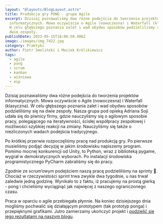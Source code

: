 ```yaml
---
layout: "@layouts/BlogLayout.astro"
title: Produkcja gry PONG - grupa Agile
excerpt: Dzisiaj poznawaliśmy dwa różne podejścia do tworzenia projektów
  informatycznych. Mowa oczywiście o Agile (nowoczesna) i Waterfall (klasyczna).
  W celu głębszego poznania zalet i wad obydwu sposobów podzieliliśmy się na
  dwie zespoły.
publishDate: 2023-05-15T18:06:50.406Z
image: /images/img_7422.jpg
category: Praktyki
author: Piotr Smoliński i Maciek Królikiewicz
tags:
  - agile
  - pong
  - scrum
  - kanban
  - wiśniowa
  - eip
---
```

Dzisiaj poznawaliśmy dwa różne podejścia do tworzenia projektów informatycznych. Mowa oczywiście o Agile (nowoczesna) i Waterfall (klasyczna). W celu głębszego poznania zalet i wad obydwu sposobów podzieliliśmy się na dwie zespoły. Nasza grupa pod opieką Adriana Soji udała się do piwnicy firmy, gdzie nauczyliśmy się o agilowym sposobie pracy, polegającego na iteratywności, ścisłej współpracy zespołowej i możliwości szybkiej reakcji na zmiany. Nauczyliśmy się także o niezliczonych wadach podejścia tradycyjnego.

Po krótkiej przerwie rozpoczęliśmy pracę nad produkcją gry. Po pierwsze musieliśmy podjąć decyzję w jakim środowisku napiszemy program. Pomimo mocnej konkurencji od Unity, to Python, wraz z biblioteką pygame, wygrał w demokratycznych wyborach. Po instalacji środowiska programistycznego PyCharm zabraliśmy się do pracy.

Zgodnie ze scrum’owym podejściem naszą pracę podzieliliśmy na sprinty 🏃. Chociaż w rzeczywistości sprint trwa zwykle dwa tygodnie, u nas trwał zaledwie jedną godzinę. Wynikało to z faktu, iż pracujemy na prostą gierką - pong i chcieliśmy wyciągnąć jak najwięcej z naszego ograniczonego czasu.

Praca w oparciu o agile przebiegała płynnie. Na koniec dzisiejszego dnia mogliśmy pochwalić się działającym prototypem (tak prototyp ponga) i przepięknymi grafikami. Jutro zamierzamy ukończyć projekt i [podzielić się jego rezultatami na naszym blogu](https://wip-tm1.netlify.app/blog/2023-05-16-zako%C5%84czenie-prac-nad-gr%C4%85-grupa-agile/).